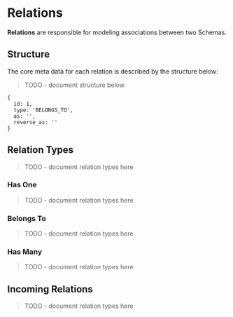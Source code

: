# Relations

**Relations** are responsible for modeling associations between two Schemas.



## Structure

The core meta data for each relation is described by the structure below:

> TODO - document structure below

```
{
  id: 1,
  type: 'BELONGS_TO',
  as: '',
  reverse_as: ''
}
```



## Relation Types

> TODO - document relation types here

### Has One

> TODO - document relation types here

### Belongs To

> TODO - document relation types here

### Has Many

> TODO - document relation types here



## Incoming Relations

> TODO - document relation types here
